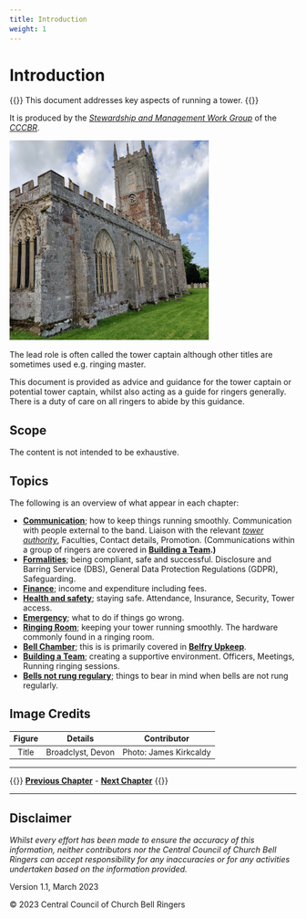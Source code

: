 ```yaml
---
title: Introduction
weight: 1
---
```


# Introduction
 
{{<hint danger>}}
This document addresses key aspects of running a tower.
{{</hint>}}

It is produced by the *[Stewardship and Management Work Group](../glossary/#smwg)* of the *[CCCBR](../glossary/#cccbr)*.

![Broadclyst, Devon](Broadclyst.jpg)

The lead role is often called the tower captain although other titles are sometimes used e.g. ringing master.

This document is provided as advice and guidance for the tower captain or potential tower captain, whilst also acting as a guide for ringers generally. There is a duty of care on all ringers to abide by this guidance.

## Scope

The content is not intended to be exhaustive.

## Topics

The following is an overview of what appear in each chapter:

- **[Communication](../communication/)**; how to keep things running smoothly. Communication with people external to the band. Liaison with the relevant *[tower authority](../glossary/#tower-authority)*, Faculties, Contact details, Promotion. (Communications within a group of ringers are covered in **[Building a Team](../buildingateam/).)**
- **[Formalities](../formalities/)**; being compliant, safe and successful. Disclosure and Barring Service (DBS), General Data Protection Regulations (GDPR), Safeguarding.
- **[Finance](../finance/)**; income and expenditure including fees.
- **[Health and safety](../healthsafety/)**; staying safe. Attendance, Insurance, Security, Tower access.
- **[Emergency](../emergency/)**; what to do if things go wrong.
- **[Ringing Room](../ringingroom/)**; keeping your tower running smoothly. The hardware commonly found in a ringing room.
- **[Bell Chamber](../bellchamber/)**; this is is primarily covered in **[Belfry Upkeep](https://belfryupkeep.cccbr.org.uk/docs/010-introduction/)**.
- **[Building a Team](../buildingateam/)**; creating a supportive environment. Officers, Meetings, Running ringing sessions.
- **[Bells not rung regulary](../irregular/)**; things to bear in mind when bells are not rung regularly.

## Image Credits

| Figure | Details | Contributor |
| :---: | --- | --- |
| Title | Broadclyst, Devon | Photo: James Kirkcaldy |

----

{{<hint info>}}
**[Previous Chapter](../introduction/)** - **[Next Chapter](../communication/)**
{{</hint>}}

----

## Disclaimer

*Whilst every effort has been made to ensure the accuracy of this information, neither contributors nor the Central Council of Church Bell Ringers can accept responsibility for any inaccuracies or for any activities undertaken based on the information provided.*

Version 1.1, March 2023

© 2023 Central Council of Church Bell Ringers
